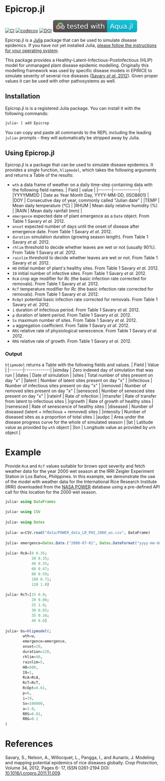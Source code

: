 # Epicrop.jl

[![CI](https://github.com/adamhsparks/Epicrop.jl/actions/workflows/ci.yml/badge.svg)](https://github.com/adamhsparks/Epicrop.jl/actions/workflows/ci.yml)
[![codecov](https://codecov.io/gh/adamhsparks/Epicrop.jl/branch/main/graph/badge.svg?token=Mmj7JbzCQK)](https://codecov.io/gh/adamhsparks/Epicrop.jl)
[![DOI](https://zenodo.org/badge/347936071.svg)](https://zenodo.org/badge/latestdoi/347936071)
[![Aqua QA](https://raw.githubusercontent.com/JuliaTesting/Aqua.jl/master/badge.svg)](https://github.com/JuliaTesting/Aqua.jl)


Epicrop.jl is a [Julia](https://julialang.org) package that can be used to simulate disease epidemics.
If you have not yet installed Julia, [please follow the instructions for your operating system](https://julialang.org/downloads/platform/).

This package provides a Healthy-Latent-Infectious-Postinfectious (HLIP) model for unmanaged plant disease epidemic modelling.
Originally this modelling framework was used by specific disease models in EPIRICE to simulate severity of several rice diseases ([Savary _et al._ 2012](http://dx.doi.org/10.1016/j.cropro.2011.11.009)).
Given proper values it can be used with other pathosystems as well.

## Installation

Epicrop.jl is is a registered Julia package.
You can install it with the following commands:

```julia
julia> ] add Epicrop 
```

You can copy and paste all commands to the REPL including the leading `julia>` prompts - they will automatically be stripped away by Julia.

## Using Epicrop.jl

Epicrop.jl is a package that can be used to simulate disease epidemics.
It provides a single function, `hlipmodel`, which takes the following arguments and returns a Table of the results:

- `wth` a data frame of weather on a daily time-step containing data with the following field names.
  | Field | value |
  |-------|-------------|
  |YYYYMMDD | Date as Year Month Day, YYYY-MM-DD, (ISO8601) |
  |DOY |  Consecutive day of year, commonly called "Julian date" |
  |TEMP | Mean daily temperature (°C) |
  |RHUM | Mean daily relative humidity (%) |
  |RAIN | Mean daily rainfall (mm) |
- `emergence` expected date of plant emergence as a `Date` object. From Table 1 Savary _et al._ 2012.
- `onset` expected number of days until the onset of disease after emergence date. From Table 1 Savary _et al._ 2012.
- `duration` simulation duration (growing season length). From Table 1 Savary _et al._ 2012.
- `rhlim` threshold to decide whether leaves are wet or not (usually 90%). From Table 1 Savary _et al._ 2012.
- `rainlim` threshold to decide whether leaves are wet or not. From Table 1 Savary _et al._ 2012.
- `H0` initial number of plant's healthy sites. From Table 1 Savary _et al._ 2012.
- `I0` initial number of infective sites. From Table 1 Savary _et al._ 2012.
- `RcA` crop age modifier for *Rc* (the basic infection rate corrected for removals). From Table 1 Savary _et al._ 2012.
- `RcT` temperature modifier for *Rc* (the basic infection rate corrected for removals). From Table 1 Savary _et al._ 2012.
- `RcOpt` potential basic infection rate corrected for removals. From Table 1 Savary _et al._ 2012. 
- `i` duration of infectious period. From Table 1 Savary _et al._ 2012.
- `p` duration of latent period. From Table 1 Savary _et al._ 2012.
- `Sx` maximum number of sites. From Table 1 Savary _et al._ 2012.
- `a` aggregation coefficient. From Table 1 Savary _et al._ 2012.
- `RRS` relative rate of physiological senescence. From Table 1 Savary _et al._ 2012.
- `RRG` relative rate of growth. From Table 1 Savary _et al._ 2012.

### Output

`hlipmodel` returns a Table with the following fields and values.
  | Field | Value |
  |-------|-------------|
  |simday | Zero indexed day of simulation that was run |
  |dates |  Date of simulation |
  |sites | Total number of sites present on day "x" |
  |latent | Number of latent sites present on day "x" |
  |infectious | Number of infectious sites present on day "x" |
  |removed | Number of removed sites present on day "x" |
  |senesced | Number of senesced sites present on day "x" |
  |rateinf | Rate of infection | 
  |rtransfer | Rate of transfer from latent to infectious sites |
  |rgrowth | Rate of growth of healthy sites |
  |rsenesced | Rate of senescence of healthy sites |
  |diseased | Number of diseased (latent + infectious + removed) sites |
  |intensity | Number of diseased sites as a proportion of total sites |
  |audpc | Area under the disease progress curve for the whole of simulated season |
  |lat | Latitude value as provided by `wth` object |
  |lon | Longitude value as provided by `wth` object |
  
# Example

Provide `RcA` and `RcT` values suitable for brown spot severity and fetch weather data for the year 2000 wet season at the IRRI Zeigler Experiment Station in Los Baños, Philippines.
In this example, we demonstrate the use of the model with weather data for the International Rice Research Institute (IRRI) downloaded from the [NASA POWER](https://power.larc.nasa.gov/) database using a pre-defined API call for this location for the 2000 wet season.

```julia
julia> using DataFrames

julia> using CSV

julia> using Dates

julia> w=CSV.read("data/POWER_data_LB_PHI_2000_ws.csv", DataFrame)

julia> emergence=Dates.Date.("2000-07-01", Dates.DateFormat("yyyy-mm-dd"))

julia> RcA=[0 0.35;
            20 0.35;
            40 0.35;
            60 0.47;
            80 0.59;
            100 0.71;
            120 1.0]

julia> RcT=[15 0.0;
            20 0.06;
            25 1.0;
            30 0.85;
            35 0.16;
            40 0.0]

julia> bs=hlipmodel(;
        wth=w,
        emergence=emergence,
        onset=20,
        duration=120,
        rhlim=90,
        rainlim=5,
        H0=600,
        I0=1,
        RcA=RcA,
        RcT=RcT,
        RcOpt=0.61,
        p=6,
        i=19,
        Sx=100000,
        a=1.0,
        RRS=0.01,
        RRG=0.1
)
```

# References

Savary, S., Nelson, A., Willocquet, L., Pangga, I., and Aunario,  J. Modeling and mapping potential epidemics of rice diseases globally. _Crop Protection_, Volume 34, 2012, Pages 6-
17, ISSN 0261-2194 DOI: [10.1016/j.cropro.2011.11.009](http://dx.doi.org/10.1016/j.cropro.2011.11.009).
